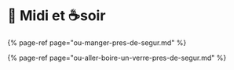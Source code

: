 # 🍴 Midi et ☕soir

{% page-ref page="ou-manger-pres-de-segur.md" %}

{% page-ref page="ou-aller-boire-un-verre-pres-de-segur.md" %}



